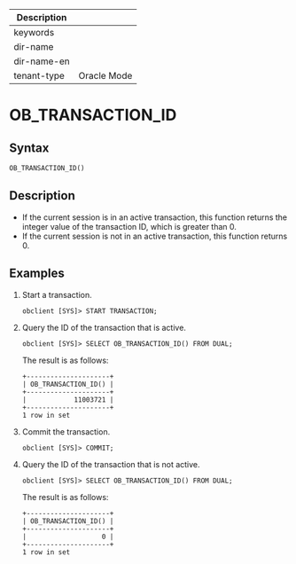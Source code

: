 | Description   |                 |
|---------------|-----------------|
| keywords      |                 |
| dir-name      |                 |
| dir-name-en   |                 |
| tenant-type   | Oracle Mode     |

# OB_TRANSACTION_ID

## Syntax

```sql
OB_TRANSACTION_ID()
```

## Description

* If the current session is in an active transaction, this function returns the integer value of the transaction ID, which is greater than 0.
* If the current session is not in an active transaction, this function returns 0.

## Examples

1. Start a transaction.

    ```shell
    obclient [SYS]> START TRANSACTION;
    ```

2. Query the ID of the transaction that is active.

    ```shell
    obclient [SYS]> SELECT OB_TRANSACTION_ID() FROM DUAL;
    ```

    The result is as follows:

    ```shell
    +---------------------+
    | OB_TRANSACTION_ID() |
    +---------------------+
    |            11003721 |
    +---------------------+
    1 row in set
    ```

3. Commit the transaction.

    ```shell
    obclient [SYS]> COMMIT;
    ```

4. Query the ID of the transaction that is not active.

    ```shell
    obclient [SYS]> SELECT OB_TRANSACTION_ID() FROM DUAL;
    ```

    The result is as follows:

    ```shell
    +---------------------+
    | OB_TRANSACTION_ID() |
    +---------------------+
    |                   0 |
    +---------------------+
    1 row in set
    ```